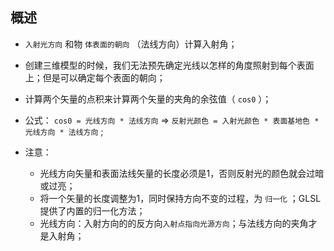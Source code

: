 ## 概述

* `入射光方向` 和物 `体表面的朝向` （法线方向）计算入射角；

* 创建三维模型的时候，我们无法预先确定光线以怎样的角度照射到每个表面上；但是可以确定每个表面的朝向；

* 计算两个矢量的点积来计算两个矢量的夹角的余弦值（ `cos0` ）；

* 公式： `cos0 = 光线方向 * 法线方向` => `反射光颜色 = 入射光颜色 * 表面基地色 * 光线方向 * 法线方向` ; 

* 注意：
  + 光线方向矢量和表面法线矢量的长度必须是1，否则反射光的颜色就会过暗或过亮；
  + 将一个矢量的长度调整为1，同时保持方向不变的过程，为 `归一化` ；GLSL提供了内置的归一化方法；
  + 光线方向：入射方向的的反方向`入射点指向光源方向`；与法线方向的夹角才是入射角；
